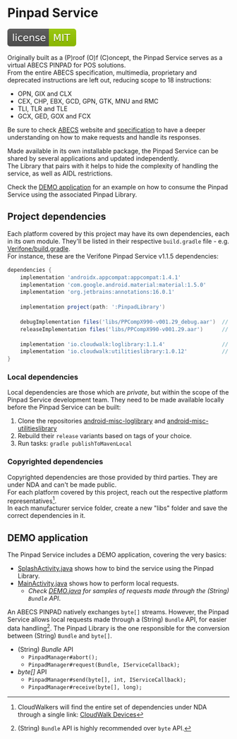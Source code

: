 # Pinpad Service

<img src="SHIELD.svg"/><br/>

Originally built as a (P)roof (O)f (C)oncept, the Pinpad Service serves as a
virtual ABECS PINPAD for POS solutions.  
From the entire ABECS specification, multimedia, proprietary and deprecated
instructions are left out, reducing scope to 18 instructions:  

- OPN, GIX and CLX
- CEX, CHP, EBX, GCD, GPN, GTK, MNU and RMC
- TLI, TLR and TLE
- GCX, GED, GOX and FCX

Be sure to check [ABECS](https://www.abecs.org.br/) website and
[specification](https://www.abecs.org.br/certificacao-funcional-dos-pinpads) to
have a deeper understanding on how to make requests and handle its responses.  

Made available in its own installable package, the Pinpad Service can be shared
by several applications and updated independently.  
The Library that pairs with it helps to hide the complexity of handling the
service, as well as AIDL restrictions.  

Check the [DEMO application](#demo-application) for an example on how to
consume the Pinpad Service using the associated Pinpad Library.  

## Project dependencies

Each platform covered by this project may have its own dependencies, each in
its own module. They'll be listed in their respective `build.gradle` file -
e.g. [Verifone/build.gradle](VerifoneService/build.gradle).  
For instance, these are the Verifone Pinpad Service v1.1.5 dependencies:  

```build.gradle
dependencies {
    implementation 'androidx.appcompat:appcompat:1.4.1'
    implementation 'com.google.android.material:material:1.5.0'
    implementation 'org.jetbrains:annotations:16.0.1'

    implementation project(path: ':PinpadLibrary')

    debugImplementation files('libs/PPCompX990-v001.29_debug.aar')  // copyrighted dependency
    releaseImplementation files('libs/PPCompX990-v001.29.aar')      // copyrighted dependency

    implementation 'io.cloudwalk:loglibrary:1.1.4'                  // local dependency
    implementation 'io.cloudwalk:utilitieslibrary:1.0.12'           // local dependency
}
```

### Local dependencies

Local dependencies are those which are _private_, but within the scope of the
Pinpad Service development team. They need to be made available locally before
the Pinpad Service can be built:  

1. Clone the repositories
   [android-misc-loglibrary](https://github.com/cloudwalk/android-misc-loglibrary)
   and [android-misc-utilitieslibrary](https://github.com/cloudwalk/android-misc-utilitieslibrary)
2. Rebuild their `release` variants based on tags of your choice.
3. Run tasks: `gradle publishToMavenLocal`

### Copyrighted dependencies

Copyrighted dependencies are those provided by third parties. They are under
NDA and can't be made public.  
For each platform covered by this project, reach out the respective platform
representatives[^1].  
In each manufacturer service folder, create a new "libs" folder and save the correct dependencies in it.

[^1]: CloudWalkers will find the entire set of dependencies under NDA through a
single link: [CloudWalk Devices](https://drive.google.com/drive/folders/1KX-WcBStMcyAN9CY-LTCBJ9zlkAlfEVA)

## DEMO application

The Pinpad Service includes a DEMO application, covering the very basics:  

- [SplashActivity.java](DEMO/src/main/java/io/cloudwalk/pos/demo/presentation/SplashActivity.java)
  shows how to bind the service using the Pinpad Library.
- [MainActivity.java](DEMO/src/main/java/io/cloudwalk/pos/demo/presentation/MainActivity.java)
  shows how to perform local requests.
  - _Check [DEMO.java](DEMO/src/main/java/io/cloudwalk/pos/demo/DEMO.java) for
    samples of requests made through the (String) `Bundle` API_.

An ABECS PINPAD natively exchanges `byte[]` streams. However, the Pinpad
Service allows local requests made through a (String) `Bundle` API, for easier
data handling[^2]. The Pinpad Library is the one responsible for the conversion
between (String) `Bundle` and `byte[]`.  

[^2]: (String) `Bundle` API is highly recommended over `byte` API.

- (String) _Bundle_ API
  - `PinpadManager#abort();`
  - `PinpadManager#request(Bundle, IServiceCallback);`
- _byte[]_ API
  - `PinpadManager#send(byte[], int, IServiceCallback);`
  - `PinpadManager#receive(byte[], long);`
